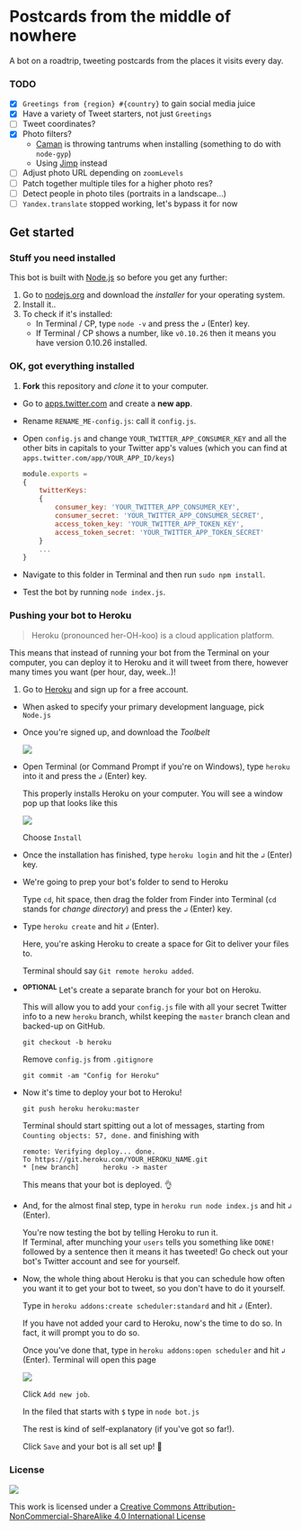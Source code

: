 # Postcards from the middle of nowhere

A bot on a roadtrip, tweeting postcards from the places it visits every day.

### TODO

- [x] `Greetings from {region} #{country}` to gain social media juice
- [x] Have a variety of Tweet starters, not just `Greetings`
- [ ] Tweet coordinates?
- [x] Photo filters? 
    * [Caman](http://camanjs.com) is throwing tantrums when installing (something to do with `node-gyp`)
    * Using [Jimp](https://www.npmjs.com/package/jimp) instead
- [ ] Adjust photo URL depending on `zoomLevels`
- [ ] Patch together multiple tiles for a higher photo res?
- [ ] Detect people in photo tiles (portraits in a landscape...)
- [ ] `Yandex.translate` stopped working, let's bypass it for now

## Get started

### Stuff you need installed

This bot is built with [Node.js](https://nodejs.org/) so before you get any further:

1. Go to [nodejs.org](https://nodejs.org/en/download) and download the *installer* for your operating system.
2. Install it..
3. To check if it's installed:  
	* In Terminal / CP, type `node -v` and press the `↲` (Enter) key.
	* If Terminal / CP shows a number, like `v0.10.26` then it means you have version 0.10.26 installed. 

### OK, got everything installed

1. **Fork** this repository and *clone* it to your computer.
* Go to [apps.twitter.com](https://apps.twitter.com) and create a **new app**.
* Rename `RENAME_ME-config.js`: call it `config.js`.
* Open `config.js` and change `YOUR_TWITTER_APP_CONSUMER_KEY` and all the other bits in capitals to your Twitter app's values (which you can find at `apps.twitter.com/app/YOUR_APP_ID/keys`)

	```js
	module.exports = 
	{
		twitterKeys:
		{
			consumer_key: 'YOUR_TWITTER_APP_CONSUMER_KEY',
			consumer_secret: 'YOUR_TWITTER_APP_CONSUMER_SECRET',
			access_token_key: 'YOUR_TWITTER_APP_TOKEN_KEY',
			access_token_secret: 'YOUR_TWITTER_APP_TOKEN_SECRET'
		}
		...
	}	
	```
* Navigate to this folder in Terminal and then run `sudo npm install`.
* Test the bot by running `node index.js`.

### Pushing your bot to Heroku	

> Heroku (pronounced her-OH-koo) is a cloud application platform. 

This means that instead of running your bot from the Terminal on your computer, you can deploy it to Heroku and it will tweet from there, however many times you want (per hour, day, week..)!

1. Go to [Heroku](https://signup.heroku.com) and sign up for a free account. 
* When asked to specify your primary development language, pick `Node.js`
* Once you're signed up, and download the *Toolbelt*

	![](https://cdn-images-1.medium.com/max/800/1*0sIWpZeqie3lPkm2gUWZYQ.png)
* Open Terminal (or Command Prompt if you're on Windows), type `heroku` into it and press the `↲` (Enter) key.

	This properly installs Heroku on your computer. You will see a window pop up that looks like this
	
	![](https://cdn-images-1.medium.com/max/800/1*bVNXZW8boBeyvCHHtgqyZA.png)
	
	Choose `Install`
* Once the installation has finished, type `heroku login` and hit the `↲` (Enter) key.	
* We're going to prep your bot's folder to send to Heroku

	Type `cd`, hit space, then drag the folder from Finder into Terminal (`cd` stands for *change directory*) and press the `↲` (Enter) key.
* Type `heroku create` and hit 	`↲` (Enter).  
  
	Here, you're asking Heroku to create a space for Git to deliver your files to.
	
	Terminal should say `Git remote heroku added`.
* <sup>**OPTIONAL**</sup> Let's create a separate branch for your bot on Heroku.   
  
	This will allow you to add your `config.js` file with all your secret Twitter info to a new `heroku` branch, whilst keeping the `master` branch clean and backed-up on GitHub.
  
	`git checkout -b heroku`
	
	Remove `config.js` from `.gitignore`
	
	`git commit -am "Config for Heroku"`
* Now it's time to deploy your bot to Heroku!

	`git push heroku heroku:master`
	
	Terminal should start spitting out a lot of messages, starting from `Counting objects: 57, done.` and finishing with 
	
	```
	remote: Verifying deploy... done.
	To https://git.heroku.com/YOUR_HEROKU_NAME.git
 	* [new branch]      heroku -> master
 	```	
 	
 	This means that your bot is deployed. :ok_hand:
* And, for the almost final step, type in `heroku run node index.js` and hit `↲` (Enter).
	
	You're now testing the bot by telling Heroku to run it. 	
	If Terminal, after munching your `users` tells you something like `DONE!` followed by a sentence then it means it has tweeted! Go check out your bot's Twitter account and see for yourself.
* Now, the whole thing about Heroku is that you can schedule how often you want it to get your bot to tweet, so you don't have to do it yourself.

	Type in `heroku addons:create scheduler:standard` and hit `↲` (Enter).
	
	If you have not added your card to Heroku, now's the time to do so. In fact, it will prompt you to do so.
	
	Once you've done that, type in `heroku addons:open scheduler` and hit `↲` (Enter). Terminal will open this page
	
	![](https://cdn-images-1.medium.com/max/800/1*wkh3ViAUyfkXRdrte3t5bQ.png)
	
	Click `Add new job`.
	
	In the filed that starts with `$` type in `node bot.js`
	
	The rest is kind of self-explanatory (if you've got so far!).	 
	
	Click `Save` and your bot is all set up! :tada:


### License

[![](https://i.creativecommons.org/l/by-nc-sa/4.0/88x31.png)](http://creativecommons.org/licenses/by-nc-sa/4.0)

This work is licensed under a [Creative Commons Attribution-NonCommercial-ShareAlike 4.0 International License ](http://creativecommons.org/licenses/by-nc-sa/4.0)

